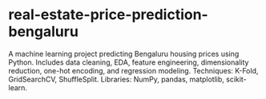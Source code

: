 # real-estate-price-prediction-bengaluru
A machine learning project predicting Bengaluru housing prices using Python. Includes data cleaning, EDA, feature engineering, dimensionality reduction, one-hot encoding, and regression modeling. Techniques: K-Fold, GridSearchCV, ShuffleSplit. Libraries: NumPy, pandas, matplotlib, scikit-learn.
